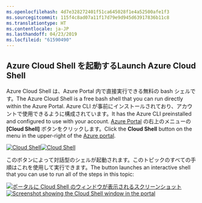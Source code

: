 ```yaml
---
ms.openlocfilehash: 4d7e328272401f51ca645028f1e4a52500afe1f3
ms.sourcegitcommit: 115f4c8ad07a11f17d79e9d945d63917836b11c8
ms.translationtype: HT
ms.contentlocale: ja-JP
ms.lasthandoff: 04/23/2019
ms.locfileid: "61590490"
---
```

## <a name="launch-azure-cloud-shell"></a><span data-ttu-id="e8b0c-101">Azure Cloud Shell を起動する</span><span class="sxs-lookup"><span data-stu-id="e8b0c-101">Launch Azure Cloud Shell</span></span>

<span data-ttu-id="e8b0c-102">Azure Cloud Shell は、Azure Portal 内で直接実行できる無料の bash シェルです。</span><span class="sxs-lookup"><span data-stu-id="e8b0c-102">The Azure Cloud Shell is a free bash shell that you can run directly within the Azure Portal.</span></span> <span data-ttu-id="e8b0c-103">Azure CLI が事前にインストールされており、アカウントで使用できるように構成されています。</span><span class="sxs-lookup"><span data-stu-id="e8b0c-103">It has the Azure CLI preinstalled and configured to use with your account.</span></span> <span data-ttu-id="e8b0c-104">[Azure Portal](https://portal.azure.com) の右上のメニューの **[Cloud Shell]** ボタンをクリックします。</span><span class="sxs-lookup"><span data-stu-id="e8b0c-104">Click the **Cloud Shell** button on the menu in the upper-right of the [Azure portal](https://portal.azure.com).</span></span>

<span data-ttu-id="e8b0c-105">[![Cloud Shell](../media/cloud-shell-try-it/cloud-shell-menu.png)](https://portal.azure.com)</span><span class="sxs-lookup"><span data-stu-id="e8b0c-105">[![Cloud Shell](../media/cloud-shell-try-it/cloud-shell-menu.png)](https://portal.azure.com)</span></span>

<span data-ttu-id="e8b0c-106">このボタンによって対話型のシェルが起動されます。このトピックのすべての手順はこれを使用して実行できます。</span><span class="sxs-lookup"><span data-stu-id="e8b0c-106">The button launches an interactive shell that you can use to run all of the steps in this topic:</span></span>

<span data-ttu-id="e8b0c-107">[![ポータルに Cloud Shell のウィンドウが表示されるスクリーンショット](../media/cloud-shell-try-it/cloud-shell-safari.png)](https://portal.azure.com)</span><span class="sxs-lookup"><span data-stu-id="e8b0c-107">[![Screenshot showing the Cloud Shell window in the portal](../media/cloud-shell-try-it/cloud-shell-safari.png)](https://portal.azure.com)</span></span>